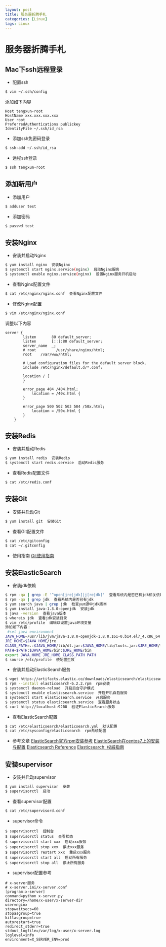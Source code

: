 ```yaml
---
layout: post
title: 服务器折腾手札
categories: [Linux]
tags: Linux
---
```


# 服务器折腾手札

## Mac下ssh远程登录
* 配置ssh
```bash
$ vim ~/.ssh/config
```
添加如下内容
```text
Host tengxun-root
HostName xxx.xxx.xxx.xxx
User root
PreferredAuthentications publickey
IdentityFile ~/.ssh/id_rsa
```

* 添加ssh免密码登录
```bash
$ ssh-add ~/.ssh/id_rsa
```

* 远程ssh登录
```bash
$ ssh tengxun-root
```


## 添加新用户
* 添加用户
```bash
$ adduser test
```

* 添加密码
```bash
$ passwd test
```


## 安装Nginx
* 安装并启动Nginx
```bash
$ yum install nginx  安装Nginx
$ systemctl start nginx.service(nginx)  启动Nginx服务
$ systemctl enable nginx.service(nginx)  设置Nginx服务开机启动
```

* 查看Nginx配置文件
```bash
$ cat /etc/nginx/nginx.conf  查看Nginx配置文件
```

* 修改Nginx配置
```bash
$ vim /etc/nginx/nginx.conf
```
调整以下内容
```text
server {
        listen       80 default_server;
        listen       [::]:80 default_server;
        server_name  _;
        # root         /usr/share/nginx/html;
        root    /var/www/html;

        # Load configuration files for the default server block.
        include /etc/nginx/default.d/*.conf;

        location / {
        }

        error_page 404 /404.html;
            location = /40x.html {
        }

        error_page 500 502 503 504 /50x.html;
            location = /50x.html {
        }
    }
```


## 安装Redis
* 安装并启动Redis
```bash
$ yum install redis  安装Redis
$ systemctl start redis.service  启动Redis服务
```

* 查看Redis配置文件
```bash
$ cat /etc/redis.conf
```

## 安装Git
* 安装并启动Git
```bash
$ yum install git  安装Git
```

* 查看Git配置文件
```bash
$ cat /etc/gitconfig
$ cat ~/.gitconfig
```

* 使用指南
[Git使用指南](https://git-scm.com/book/zh/v1/%E8%87%AA%E5%AE%9A%E4%B9%89-Git-%E9%85%8D%E7%BD%AE-Git)

## 安装ElasticSearch
* 安装jdk依赖
```bash
$ rpm -qa | grep -E '^open[jre|jdk]|j[re|dk]'  查看系统内是否已有jdk相关依赖
$ rpm -qa | grep jdk  查看系统内是否已有jdk
$ yum search java | grep jdk  检查yum源中jdk版本
$ yum install java-1.8.0-openjdk  安装jdk
$ java -version  查看java版本
$ whereis jdk  查看jdk安装目录
$ vim /etc/profile  编辑以设置java环境变量
添加如下内容：
 #set java environment
JAVA_HOME=/usr/lib/jvm/java-1.8.0-openjdk-1.8.0.161-0.b14.el7_4.x86_64
JRE_HOME=$JAVA_HOME/jre
CLASS_PATH=.:$JAVA_HOME/lib/dt.jar:$JAVA_HOME/lib/tools.jar:$JRE_HOME/lib
PATH=$PATH:$JAVA_HOME/bin:$JRE_HOME/bin
export JAVA_HOME JRE_HOME CLASS_PATH PATH
$ source /etc/profile  使配置生效
```

* 安装并启动ElasticSearch服务
```bash
$ wget https://artifacts.elastic.co/downloads/elasticsearch/elasticsearch-6.2.2.rpm  下载rpm包
$ rpm --install elasticsearch-6.2.2.rpm  rpm安装
$ systemctl daemon-reload  开启后台守护模式
$ systemctl enable elasticsearch.service  开启开机自启服务
$ systemctl start elasticsearch.service  开启服务
$ systemctl status elasticsearch.service  查看服务状态
$ curl http://localhost:9200  验证ElasticSearch服务
```

* 查看ElasticSearch配置
```bash
$ cat /etc/elasticsearch/elasticsearch.yml  默认配置
$ cat /etc/sysconfig/elasticsearch  rpm系统配置
```

* 参考文章
[ElasticSearch官方rpm安装参考](https://www.elastic.co/guide/en/elasticsearch/reference/current/rpm.html#rpm)
[ElasticSearch在centos7上的安装与配置](https://www.biaodianfu.com/centos-7-install-elasticsearch.html)
[Elasticsearch Reference](https://www.elastic.co/guide/en/elasticsearch/reference/current/index.html)
[Elasticsearch: 权威指南](https://www.elastic.co/guide/cn/elasticsearch/guide/cn/foreword_id.html)

## 安装supervisor
* 安装并启动supervisor
```bash
$ yum install supervisor  安装
$ supervisorctl  启动
```

* 查看supervisor配置
```bash
$ cat /etc/supervisord.conf
```

* supervisor命令
```
$ supervisorctl  控制台
$ supervisorctl status  查看状态
$ supervisorctl start xxx  启动xxx服务
$ supervisorctl stop xxx  停止xxx服务
$ supervisorctl restart xxx  重启xxx服务
$ supervisorctl start all  启动所有服务
$ supervisorctl stop all  停止所有服务
```

* supervisor配置参考
```
# x-server服务
# x-server.ini/x-server.conf
[program:x-server]
command=python x-server.py
directory=/home/x-user/x-server-dir
user=nginx
stopwaitsecs=60
stopasgroup=true
killasgroup=true
autorestart=true
redirect_stderr=true
stdout_logfile=/var/log/x-user/x-server.log
loglevel=info
environment=X_SERVER_ENV=prod
```
